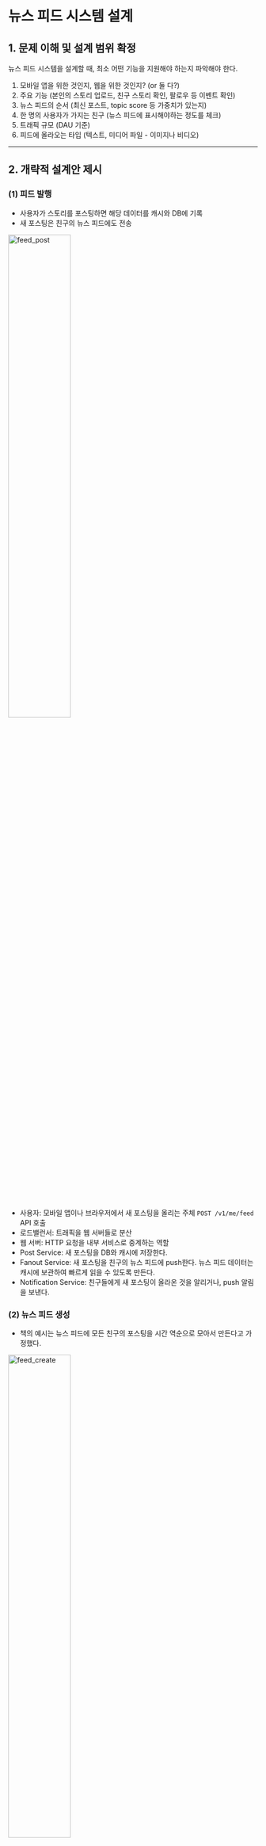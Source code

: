 # 뉴스 피드 시스템 설계
## 1. 문제 이해 및 설계 범위 확정
뉴스 피드 시스템을 설계할 때, 최소 어떤 기능을 지원해야 하는지 파악해야 한다.


1. 모바일 앱을 위한 것인지, 웹을 위한 것인지? (or 둘 다?)
2. 주요 기능 (본인의 스토리 업로드, 친구 스토리 확인, 팔로우 등 이벤트 확인)
3. 뉴스 피드의 순서 (최신 포스트, topic score 등 가중치가 있는지)
4. 한 명의 사용자가 가지는 친구 (뉴스 피드에 표시해야하는 정도를 체크)
5. 트래픽 규모 (DAU 기준)
6. 피드에 올라오는 타입 (텍스트, 미디어 파일 - 이미지나 비디오)


---
## 2. 개략적 설계안 제시
### (1) 피드 발행
- 사용자가 스토리를 포스팅하면 해당 데이터를 캐시와 DB에 기록
- 새 포스팅은 친구의 뉴스 피드에도 전송


<img src="/1_chapter-11/img/feed_post_v1.png" alt="feed_post" width="50%">


- 사용자: 모바일 앱이나 브라우저에서 새 포스팅을 올리는 주체 `POST /v1/me/feed` API 호출
- 로드밸런서: 트래픽을 웹 서버들로 분산
- 웹 서버: HTTP 요청을 내부 서비스로 중계하는 역할
- Post Service: 새 포스팅을 DB와 캐시에 저장한다.
- Fanout Service: 새 포스팅을 친구의 뉴스 피드에 push한다. 뉴스 피드 데이터는 캐시에 보관하여 빠르게 읽을 수 있도록 만든다.
- Notification Service: 친구들에게 새 포스팅이 올라온 것을 알리거나, push 알림을 보낸다.


### (2) 뉴스 피드 생성
- 책의 예시는 뉴스 피드에 모든 친구의 포스팅을 시간 역순으로 모아서 만든다고 가정했다.


<img src="/1_chapter-11/img/feed_create_v1.png" alt="feed_create" width="50%">


- 사용자: 뉴스 피드를 읽는 주체 `GET /v1/me/feed` API 호출
- 로드 밸런서: 트래픽을 웹 서버들로 분산
- 웹 서버: 트래픽을 뉴스 피드 서비스로 보냄
- News Feed Service: 캐시에서 뉴스 피드를 가져오는 서비스
- News Feed Cache: 뉴스 피드를 렌더링할 때 필요한 feed ID를 보관


---
## 3. 상세 설계
- 설계에 필요한 컴포넌트들은 이전의 개략적 설계에서 다룬 정도면 충분하다.


### (1) 피드 발행 흐름
- 웹 서버와 Fanout Service를 자세히 다룬다.


<img src="/1_chapter-11/img/feed_post_v2.png" alt="feed_post" width="70%">


#### 웹서버
- 인증, 인가: 검증된 사용자만 API를 호출할 수 있게
- 처리율 제한: 스팸 콘텐츠나 유해한 콘텐츠의 무분별한 생성을 막기 위해 한 사용자가 올릴 수 있는 포스팅 수를 제한해야 함


#### Fanout(포스팅 전송) Service
- Fanout: 어떤 사용자의 새 포스팅을 그 사용자와 친구 관계에 있는 모든 사용자에게 전달하는 과정
- 크게 두 가지 모델이 있다. (Push 모델, Pull 모델)


| 구분 | Push 모델 (쓰기 시점 Fanout) | Pull 모델 (읽기 시점 Fanout) |
|------|------------------------------|-------------------------------|
| 동작 시점 | 새 포스트가 생성될 때 친구들의 피드에 미리 반영 | 사용자가 피드를 열 때 뉴스 피드 갱신, 요청 기반 모델 |
| 장점 | - 뉴스 피드가 실시간으로 갱신됨<br>- 읽기 지연이 거의 없음 (피드가 이미 갱신됨) | - 비활성 사용자에게 자원을 낭비하지 않음<br>- hotkey 문제 없음 |
| 단점 | - 친구가 많은 사용자의 경우 피드 갱신에 시간이 오래 걸림<br>- 비활성 사용자에게도 리소스를 사용하게 됨 | - 피드 조회 시점에 계산이 필요하므로 응답 시간이 느림 |


이번 상세 설계에서는 두 가지 모델을 결합하여 장점을 취하고, 단점을 버리는 전략을 취한다.


1. 대부분의 사용자에 대해서는 Push 모델 사용 (빠른 읽기를 위해)
2. 친구나 팔로워가 아주 많은 사용자의 경우, 팔로워로 하여금 해당 사용자의 포스팅을 필요할 때 가져가는 Pull 모델을 사용하여 시스템 과부하를 방지한다. (ex. 유명인이 포스팅할 때마다 수많은 팔로워들에게 다 push하는건 위험함)
3. 안정 해시를 사용하여 요청과 데이터를 고르게 분산하여 hotkey 문제를 줄인다.


아래 설계에서 좀 더 자세히 표현할 수 있다.


<img src="/1_chapter-11/img/fanout_service.png" alt="fanout_service" width="50%">


1. Graph DB 에서 친구 ID 목록을 가져온다. (Graph DB는 친구 관계나 친구 추천을 관리하기 적합)
2. 사용자 정보 캐시에서 친구 목록 정보를 가져온다.
    - 사용자 설정에 따라 친구 중 일부를 걸러낸다. (ex. mute 설정이나 친한 친구 등 일부 공유)
3. 친구 목록과 새 스토리의 postID를 MQ에 넣는다.
4. Fanout Worker 서버가 MQ에서 데이터를 꺼내어 뉴스 피드 데이터를 뉴스 피드 캐시에 넣는다.
    - 이 때, 뉴스 피드 캐시에는 <`post_id`, `user_id`> 순서쌍 보관


### (2) 피드 읽기 흐름
- 뉴스 피드 읽는 과정 전반의 설계는 다음과 같다.
- 이미지, 비디오와 같은 미디어 콘텐츠는 CDN에 저장하여 빨리 읽을 수 있도록 한다.


<img src="/1_chapter-11/img/feed_read.png" alt="fanout_service" width="50%">


1. 사용자가 뉴스 피드 읽기 요청을 보낸다. `GET /v1/me/feed`
2. 로드밸런서가 요청을 웹 서버 가운데 하나로 보낸다.
3. 웹 서버는 피드를 가져오기 위해 News Feed Service를 호출한다. 
4. 해당 서비스는 캐시에서 포스팅 ID 목록을 가져온다.
5. 뉴스 피드에 표시할 사용자 이름, 사용자 프로필 사진, 포스팅 콘텐츠 내용, 이미지 등을 각각 사용자 캐시와 포스팅 캐시에서 가져와 완전한 뉴스피드를 만든다.
6. 생성된 뉴스피드를 JSON 형태로 클라이언트에 보낸다. (클라이언트는 해당 피드를 렌더링함)


> 책에서 제안한 뉴스피드 API 설계는 다음과 같다:
> 
> - 사용자 정보 캐시와 포스팅 캐시에서 각각 데이터를 조회한 뒤,
> - 서버에서 완성된 형태의 JSON을 만들어 클라이언트에 전달한다.
> 
> 이 방식은 클라이언트 입장에서 편리하지만, 실제 서비스 환경에서는 클라이언트 책임 분리 수준, 플랫폼별 최적화 요구, 시스템 확장성 등의 이유로 다양한 설계가 존재한다.
> 반드시 책의 내용이 정답이라고 생각할 순 없는듯?
> [+ 추가로 생각해보기](/1_chapter-11/newsfeed_system_extended.md)



### (3) 캐시 구조
- 캐시는 뉴스 피드 시스템의 핵심 컴포넌트이다.
- 사용자가 주로 사용하는 기능이기 때문에, 최대한 DB의 부하를 줄이는것이 중요하다.
- 일반적으로, 대부분의 사용자가 보려고 하는 것은 최신 뉴스 피드임을 고려해서 캐싱해야 한다.
- 본 설계안의 경우, 캐시를 다섯 계층으로 나눈다.


<img src="/1_chapter-11/img/cache_layer.png" alt="cache" width="50%">


1. News Feed: 사용자별로 뉴스 피드에 들어갈 Post ID 리스트 보관
2. Content: 포스팅 데이터 보관, 인기 콘텐츠는 따로 보관
3. Social Graph: 사용자 간 관계 정보 보관 (Redis Set으로 `SISMEMBER`, `SINTER`, `SCARD` 등 연산 활용)
4. Action: 좋아요, 답글, 기타 등 포스팅에 대한 사용자의 행위 관련 정보를 보관
5. Counters: 좋아요 수, 응답 수, 팔로워 수, 팔로잉 수 등의 정보 보관 


---
## 4. Summary
- 이번 설계안은 뉴스 피드의 발행 & 생성 두 부분으로 나눠서 확인했다.
- 회사마다 독특한 제약이나 요구 조건을 줄 수 있기 때문에 그 부분을 잘 고려해서 설계해야 한다.
- 뉴스 피드는 특히 대규모 시스템으로 확장하는 역량이 필요하다.
    - 기술 선택 시 trade-off, 판단 근거를 잘 설명해야 한다.
    - 규모 확장성에 대해 논의하는 것이 좋다.


### 확장성 논의할 때 필요한 주제들
- DB 규모 확장 (수직적 vs 수평적)
- SQL vs NoSQL
- Master-Slave 다중화
- 복제본(replica)에 대한 읽기 연산
- 일관성 모델
- DB sharding
- Web 계층 stateless 로 운영하기
- 가능한 많은 데이터를 캐시할 방법
- 여러 데이터 센터를 지원할 방법
- MQ를 사용하여 컴포넌트 사이 결합도 느슨하게 하기
- 핵심 메트릭에 대한 모니터링
    - ex 1. 트래픽이 몰리는 시간대의 QPS
    - ex 2. 사용자가 뉴스 피드를 refresh 할 때 걸리는 지연 시간